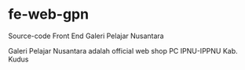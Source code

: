 # fe-web-gpn

Source-code Front End Galeri Pelajar Nusantara

Galeri Pelajar Nusantara adalah official web shop PC IPNU-IPPNU Kab. Kudus
